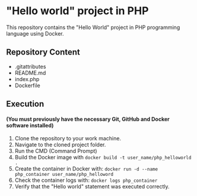 # "Hello world" project in PHP

This repository contains the "Hello World" project in PHP programming language using Docker.

## Repository Content
- .gitattributes
- README.md
- index.php
- Dockerfile


## Execution

#### (You must previously have the necessary Git, GitHub and Docker software installed)

1. Clone the repository to your work machine.
2. Navigate to the cloned project folder.
3. Run the CMD (Command Prompt)
4. Build the Docker image with `docker build -t user_name/php_helloworld .`
5. Create the container in Docker with: `docker run -d --name php_container user_name/php_helloword`
6. Check the container logs with: `docker logs php_container`
7. Verify that the "Hello world" statement was executed correctly.
